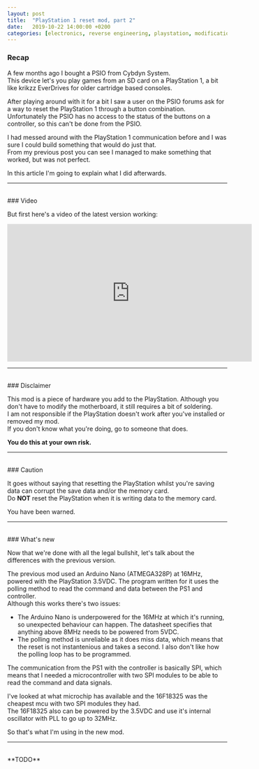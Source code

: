 ```yaml
---
layout: post
title:  "PlayStation 1 reset mod, part 2"
date:   2019-10-22 14:00:00 +0200
categories: [electronics, reverse engineering, playstation, modification]
---
```


### Recap

A few months ago I bought a PSIO from Cybdyn System.  
This device let's you play games from an SD card on a PlayStation 1, a bit like krikzz EverDrives for older cartridge based consoles.  

After playing around with it for a bit I saw a user on the PSIO forums ask for a way to reset the PlayStation 1 through a button combination.  
Unfortunately the PSIO has no access to the status of the buttons on a controller, so this can't be done from the PSIO.  

I had messed around with the PlayStation 1 communication before and I was sure I could build something that would do just that.  
From my previous post you can see I managed to make something that worked, but was not perfect.  

In this article I'm going to explain what I did afterwards.  

************************
<br/>
### Video

But first here's a video of the latest version working:  
<p align="center"><iframe width="560" height="315" src="https://www.youtube.com/embed/dBLZW0fIh68" frameborder="0" allow="accelerometer; autoplay; encrypted-media; gyroscope; picture-in-picture" allowfullscreen></iframe></p>

************************
<br/>
### Disclaimer

This mod is a piece of hardware you add to the PlayStation. Although you don't have to modify the motherboard, it still requires a bit of soldering.  
I am not responsible if the PlayStation doesn't work after you've installed or removed my mod.  
If you don't know what you're doing, go to someone that does.  

**You do this at your own risk.**  

************************
<br/>
### Caution

It goes without saying that resetting the PlayStation whilst you're saving data can corrupt the save data and/or the memory card.  
Do **NOT** reset the PlayStation when it is writing data to the memory card.  

You have been warned.  

************************
<br/>
### What's new

Now that we're done with all the legal bullshit, let's talk about the differences with the previous version.  

The previous mod used an Arduino Nano (ATMEGA328P) at 16MHz, powered with the PlayStation 3.5VDC. The program written for it uses the polling method to read the command and data between the PS1 and controller.  
Although this works there's two issues:  
- The Arduino Nano is underpowered for the 16MHz at which it's running, so unexpected behaviour can happen. The datasheet specifies that anything above 8MHz needs to be powered from 5VDC.  
- The polling method is unreliable as it does miss data, which means that the reset is not instantenious and takes a second. I also don't like how the polling loop has to be programmed.  

The communication from the PS1 with the controller is basically SPI, which means that I needed a microcontroller with two SPI modules to be able to read the command and data signals.  

I've looked at what microchip has available and the 16F18325 was the cheapest mcu with two SPI modules they had.  
The 16F18325 also can be powered by the 3.5VDC and use it's internal oscillator with PLL to go up to 32MHz.

So that's what I'm using in the new mod.  

************************
<br/>
**TODO**
